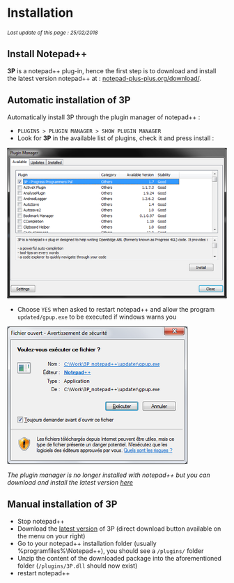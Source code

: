 # Installation #

*<small>Last update of this page : 25/02/2018</small>*

## Install Notepad++ ##

**3P** is a notepad++ plug-in, hence the first step is to download and install the latest version notepad++ at :
[notepad-plus-plus.org/download/](https://notepad-plus-plus.org/download/).

## Automatic installation of 3P ##

Automatically install 3P through the plugin manager of notepad++ :

* `PLUGINS > PLUGIN MANAGER > SHOW PLUGIN MANAGER`
* Look for **3P** in the available list of plugins, check it and press install :

![image](content_images/installation/plugin_manager.png)

* Choose `YES` when asked to restart notepad++ and allow the program `updated/gpup.exe` to be executed if windows warns you

![image](content_images/installation/warning.png)

*The plugin manager is no longer installed with notepad++ but you can download and install the latest version [here](https://github.com/bruderstein/nppPluginManager/releases)*

## Manual installation of 3P ##

* Stop notepad++
* Download the [latest version](https://github.com/jcaillon/3P/releases/latest) of 3P (direct download button available on the menu on your right)
* Go to your notepad++ installation folder (usually %programfiles%\Notepad++), you should see a `/plugins/` folder
* Unzip the content of the downloaded package into the aforementioned folder (`/plugins/3P.dll` should now exist)
* restart notepad++
